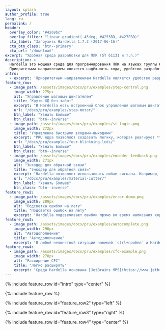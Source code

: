 ```yaml
---
layout: splash
author_profile: true
lang: ru
permalink: /
header:
  overlay_color: "#4269bc"
  overlay_filter: "linear-gradient(-45deg, #4253BD, #427FBD)"
  cta_label: "Загрузить Hardella 1.7.2 (2017-06-16)"
  cta_btn_class: 'btn--primary'
  cta_url: "/download"
excerpt: "Удобная среда разработки для ПЛК (ST 61131 и т.п.)"
description: >
  Hardella это мощная среда для программирования ПЛК на языках группы 61131.
  Приоритетыми направлением является надёжность кода, удобство разработки и подсветка ошибок до компиляции кода.
intro: 
  - excerpt: 'Приоритетным направлением Hardella является удобство разработки и безопасность кода. Ошибки отображаются на лету, автодополнение знает о параметрах и переменных'
feature_row:
  - image_path: /assets/images/docs/pru/examples/step-control.png
    image_width: 275px
    alt: "Управление шаговым двигателем"
    title: "Крути ШД без забот"
    excerpt: "В Hardella есть встроенный блок управления шаговым двигателем. PRU ядра могут выдавать контролируемые импульсы **вплоть до  500кГц**. Вы можете как создавать свои схемы управления на основе имеющихся компонент, так и создавать свои компоненты."
    url: "/docs/pru/examples/step-motor/"
    btn_label: "Узнать Больше"
    btn_class: "btn--inverse"
  - image_path: /assets/images/docs/pru/examples/st-logic.png
    image_width: 272px
    title: "Управление быстрыми входами-выходами"
    excerpt: "PRU ядра позволяют создавать логику, которая реагирует **быстрее 1 мкс**. И для этого не нужно программировать на ассемблере. Языка ST вполне достаточно."
    url: "/docs/pru/examples/four-blinkning-leds/"
    btn_label: "Узнать Больше"
    btn_class: "btn--inverse"
  - image_path: /assets/images/docs/pru/examples/encoder-feedback.png
    image_width: 271px
    alt: "Энкодер для обратной связи"
    title: "Энкодер для обратной связи"
    excerpt: "Hardella позволяет использовать любые сигналы. Например, вы можете использовать сигнал с энкодера для обратной связи и останавливать мотор вовремя. Это открывает новые горизонты по точности, ведь PRU цикл в 1000 раз быстрее «основного цикла ПЛК»."
    url: "/docs/pru/examples/material-cutter/"
    btn_label: "Узнать Больше"
    btn_class: "btn--inverse"
feature_row2:
  - image_path: /assets/images/docs/pru/examples/error-demo.png
    image_width: 289px
    alt: "Подсветка ошибок на лету"
    title: "Подсветка ошибок на лету"
    excerpt: 'Hardella подсвечивает ошибки прямо во время написания кода. Это сильно упрощает написание программ, т.к. типичные ошибки будут устраняться сразу.'
feature_row3:
  - image_path: /assets/images/docs/pru/examples/autocomplete.png
    image_width: 290px
    alt: "Автодополнение"
    title: "Автодополнение"
    excerpt: 'В любой непонятной ситуации нажимай `ctrl+пробел` и Hardella подскажет что может находиться на этом месте.'
feature_row4:
  - image_path: /assets/images/docs/pru/examples/cfc-example.png
    image_width: 278px
    alt: "Расширение CFC"
    title: "Легко расширять"
    excerpt: 'Среда Hardella основана [JetBrains MPS](https://www.jetbrains.com/mps/), поэтому её очень легко расширять. Для примера, диаграмму можно разместить прямо посреди кода, и такая доработка может быть выполнена за часы.'
---
```


{% include feature_row id="intro" type="center" %}

{% include feature_row %}

{% include feature_row id="feature_row2" type="left" %}

{% include feature_row id="feature_row3" type="right" %}

{% include feature_row id="feature_row4" type="center" %}
